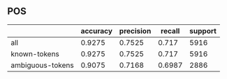 
## POS

|                  | accuracy | precision | recall | support |
|------------------|----------|-----------|--------|---------|
| all              | 0.9275   | 0.7525    | 0.717  | 5916    |
| known-tokens     | 0.9275   | 0.7525    | 0.717  | 5916    |
| ambiguous-tokens | 0.9075   | 0.7168    | 0.6987 | 2886    |

